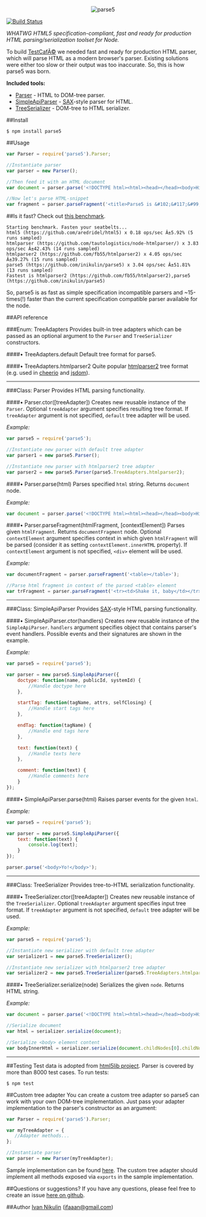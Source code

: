 <p align="center">
  <img src="https://raw.github.com/inikulin/parse5/master/logo.png" alt="parse5" />
</p>

[![Build Status](https://api.travis-ci.org/inikulin/parse5.svg)](https://travis-ci.org/inikulin/parse5) 

*WHATWG HTML5 specification-compliant, fast and ready for production HTML parsing/serialization toolset for Node.*

To build [TestCafÃ©](http://testcafe.devexpress.com/) we needed fast and ready for production HTML parser, which will parse HTML as a modern browser's parser.
Existing solutions were either too slow or their output was too inaccurate. So, this is how parse5 was born.

**Included tools:**
*   [Parser](#class-parser) - HTML to DOM-tree parser.
*   [SimpleApiParser](#class-simpleapiparser) - [SAX](http://en.wikipedia.org/wiki/Simple_API_for_XML)-style parser for HTML.
*   [TreeSerializer](#class-treeserializer) - DOM-tree to HTML serializer.

##Install
```
$ npm install parse5
```


##Usage
```js
var Parser = require('parse5').Parser;

//Instantiate parser
var parser = new Parser();

//Then feed it with an HTML document
var document = parser.parse('<!DOCTYPE html><html><head></head><body>Hi there!</body></html>')

//Now let's parse HTML-snippet
var fragment = parser.parseFragment('<title>Parse5 is &#102;&#117;&#99;&#107;ing awesome!</title><h1>42</h1>');

```

##Is it fast?
Check out [this benchmark](https://github.com/inikulin/node-html-parser-bench).

```
Starting benchmark. Fasten your seatbelts...
html5 (https://github.com/aredridel/html5) x 0.18 ops/sec Â±5.92% (5 runs sampled)
htmlparser (https://github.com/tautologistics/node-htmlparser/) x 3.83 ops/sec Â±42.43% (14 runs sampled)
htmlparser2 (https://github.com/fb55/htmlparser2) x 4.05 ops/sec Â±39.27% (15 runs sampled)
parse5 (https://github.com/inikulin/parse5) x 3.04 ops/sec Â±51.81% (13 runs sampled)
Fastest is htmlparser2 (https://github.com/fb55/htmlparser2),parse5 (https://github.com/inikulin/parse5)
```

So, parse5 is as fast as simple specification incompatible parsers and ~15-times(!) faster than the current specification compatible parser available for the node.


##API reference

###Enum: TreeAdapters
Provides built-in tree adapters which can be passed as an optional argument to the `Parser` and `TreeSerializer` constructors.

####&bull; TreeAdapters.default
Default tree format for parse5.


####&bull; TreeAdapters.htmlparser2
Quite popular [htmlparser2](https://github.com/fb55/htmlparser2) tree format (e.g. used in [cheerio](https://github.com/MatthewMueller/cheerio) and [jsdom](https://github.com/tmpvar/jsdom)).  

---------------------------------------


###Class: Parser
Provides HTML parsing functionality.

####&bull; Parser.ctor([treeAdapter])
Creates new reusable instance of the `Parser`. Optional `treeAdapter` argument specifies resulting tree format. If `treeAdapter` argument is not specified, `default` tree adapter will be used.

*Example:*
```js
var parse5 = require('parse5');

//Instantiate new parser with default tree adapter
var parser1 = new parse5.Parser();

//Instantiate new parser with htmlparser2 tree adapter
var parser2 = new parse5.Parser(parse5.TreeAdapters.htmlparser2);
```



####&bull; Parser.parse(html)
Parses specified `html` string. Returns `document` node.

*Example:*
```js
var document = parser.parse('<!DOCTYPE html><html><head></head><body>Hi there!</body></html>');
```


####&bull; Parser.parseFragment(htmlFragment, [contextElement])
Parses given `htmlFragment`. Returns `documentFragment` node. Optional `contextElement` argument specifies context in which given `htmlFragment` will be parsed (consider it as setting `contextElement.innerHTML` property). If `contextElement` argument is not specified, `<div>` element will be used.

*Example:*
```js
var documentFragment = parser.parseFragment('<table></table>');

//Parse html fragment in context of the parsed <table> element
var trFragment = parser.parseFragment('<tr><td>Shake it, baby</td></tr>', documentFragment.childNodes[0]);
```

---------------------------------------


###Class: SimpleApiParser
Provides [SAX](https://en.wikipedia.org/wiki/Simple_API_for_XML)-style HTML parsing functionality.

####&bull; SimpleApiParser.ctor(handlers)
Creates new reusable instance of the `SimpleApiParser`. `handlers` argument specifies object that contains parser's event handlers. Possible events and their signatures are shown in the example.

*Example:*
```js
var parse5 = require('parse5');

var parser = new parse5.SimpleApiParser({
    doctype: function(name, publicId, systemId) {
        //Handle doctype here
    },

    startTag: function(tagName, attrs, selfClosing) {
        //Handle start tags here
    },

    endTag: function(tagName) {
        //Handle end tags here
    },

    text: function(text) {
        //Handle texts here
    },

    comment: function(text) {
        //Handle comments here
    }
});
```

####&bull; SimpleApiParser.parse(html)
Raises parser events for the given `html`.

*Example:*
```js
var parse5 = require('parse5');

var parser = new parse5.SimpleApiParser({
    text: function(text) {
        console.log(text);
    }
});

parser.parse('<body>Yo!</body>');
```

---------------------------------------

###Class: TreeSerializer
Provides tree-to-HTML serialization functionality.

####&bull; TreeSerializer.ctor([treeAdapter])
Creates new reusable instance of the `TreeSerializer`. Optional `treeAdapter` argument specifies input tree format. If `treeAdapter` argument is not specified, `default` tree adapter will be used.

*Example:*
```js
var parse5 = require('parse5');

//Instantiate new serializer with default tree adapter
var serializer1 = new parse5.TreeSerializer();

//Instantiate new serializer with htmlparser2 tree adapter
var serializer2 = new parse5.TreeSerializer(parse5.TreeAdapters.htmlparser2);
```


####&bull; TreeSerializer.serialize(node)
Serializes the given `node`. Returns HTML string.

*Example:*
```js
var document = parser.parse('<!DOCTYPE html><html><head></head><body>Hi there!</body></html>');

//Serialize document
var html = serializer.serialize(document);

//Serialize <body> element content
var bodyInnerHtml = serializer.serialize(document.childNodes[0].childNodes[1]);
```

---------------------------------------


##Testing
Test data is adopted from [html5lib project](https://github.com/html5lib). Parser is covered by more than 8000 test cases.
To run tests:
```
$ npm test
```


##Custom tree adapter
You can create a custom tree adapter so parse5 can work with your own DOM-tree implementation.
Just pass your adapter implementation to the parser's constructor as an argument:

```js
var Parser = require('parse5').Parser;

var myTreeAdapter = {
   //Adapter methods...
};

//Instantiate parser
var parser = new Parser(myTreeAdapter);
```

Sample implementation can be found [here](https://github.com/inikulin/parse5/blob/master/lib/tree_adapters/default.js).
The custom tree adapter should implement all methods exposed via `exports` in the sample implementation.

##Questions or suggestions?
If you have any questions, please feel free to create an issue [here on github](https://github.com/inikulin/parse5/issues).


##Author
[Ivan Nikulin](https://github.com/inikulin) (ifaaan@gmail.com)

